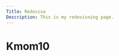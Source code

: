 ```yaml
---
Title: Redovisa
Description: This is my redovisning page.
---
```

Kmom10
==========================
